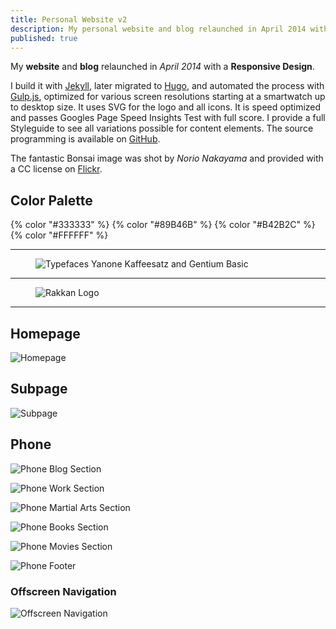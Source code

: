 ```yaml
---
title: Personal Website v2
description: My personal website and blog relaunched in April 2014 with a Responsive Design.
published: true
---
```


My **website** and **blog** relaunched in _April 2014_ with a **Responsive Design**.

I build it with [Jekyll](http://jekyllrb.com/), later migrated to [Hugo](https://gohugo.io/), and automated the process with [Gulp.js](http://gulpjs.com/), optimized for various screen resolutions starting at a smartwatch up to desktop size. It uses SVG for the logo and all icons. It is speed optimized and passes Googles Page Speed Insights Test with full score. I provide a full Styleguide to see all variations possible for content elements. The source programming is available on [GitHub](https://github.com/kogakure/stefanimhoff.de-jekyll/).

The fantastic Bonsai image was shot by _Norio Nakayama_ and provided with a CC license on [Flickr](https://www.flickr.com/photos/norio-nakayama/9156103138).

## Color Palette

<div class="color-stack">
  {% color "#333333" %}
  {% color "#89B46B" %}
  {% color "#B42B2C" %}
  {% color "#FFFFFF" %}
</div>

---

<figure class="light image-shadow">

![Typefaces Yanone Kaffeesatz and Gentium Basic](./images/stefanimhoff-v2-typeface.svg)

</figure>

---

<figure class="light image-shadow">

![Rakkan Logo](./images/stefanimhoff-v2-logo.svg)

</figure>

---

## Homepage

![Homepage](./images/stefanimhoff-v2-homepage.jpg)

## Subpage

![Subpage](./images/stefanimhoff-v2-subpage.jpg)

## Phone

<div class="projects-detail-medium">

![Phone Blog Section](./images/stefanimhoff-v2-phone-blog.jpg)

![Phone Work Section](./images/stefanimhoff-v2-phone-work.jpg)

![Phone Martial Arts Section](./images/stefanimhoff-v2-phone-martial-arts.jpg)

![Phone Books Section](./images/stefanimhoff-v2-phone-books.jpg)

![Phone Movies Section](./images/stefanimhoff-v2-phone-movies.jpg)

![Phone Footer](./images/stefanimhoff-v2-phone-footer.jpg)

</div>

### Offscreen Navigation

![Offscreen Navigation](./images/stefanimhoff-v2-navigation.jpg)
